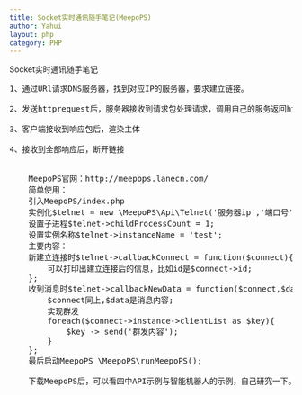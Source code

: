 ```yaml
---
title: Socket实时通讯随手笔记(MeepoPS)
author: Yahui
layout: php
category: PHP
---
```


Socket实时通讯随手笔记

<pre style="text-align: left;">
1、通过URl请求DNS服务器，找到对应IP的服务器，要求建立链接。

2、发送httprequest后，服务器接收到请求包处理请求，调用自己的服务返回httpresponse响应包

3、客户端接收到响应包后，渲染主体

4、接收到全部响应后，断开链接

<span class="image featured"><img src="{{ 'assets/images/other/IIS-rewrite.jpg' | relative_url }}" alt="" /></span>

	MeepoPS官网：http://meepops.lanecn.com/
	简单使用：
	引入MeepoPS/index.php
	实例化$telnet = new \MeepoPS\Api\Telnet('服务器ip','端口号');
	设置子进程$telnet->childProcessCount = 1;
	设置实例名称$telnet->instanceName = 'test';
	主要内容：
	新建立连接时$telnet->callbackConnect = function($connect){
		可以打印出建立连接后的信息，比如id是$connect->id;
	};
	收到消息时$telnet->callbackNewData = function($connect,$data){
		$connect同上,$data是消息内容;
		实现群发
		foreach($connect->instance->clientList as $key){
			$key -> send('群发内容');
		}
	};
	最后启动MeepoPS \MeepoPS\runMeepoPS();

	下载MeepoPS后，可以看四中API示例与智能机器人的示例，自己研究一下。
</pre>